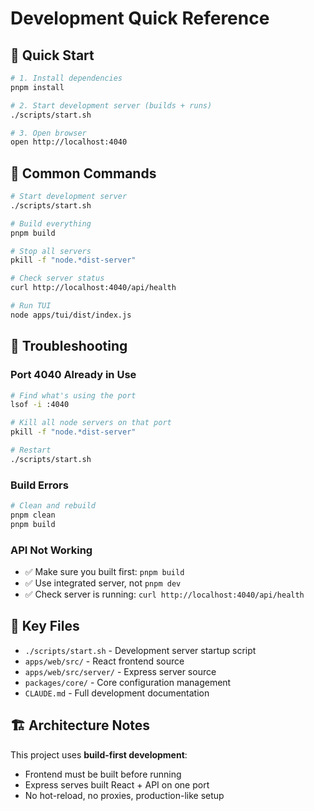 # Development Quick Reference

## 🚀 Quick Start

```bash
# 1. Install dependencies
pnpm install

# 2. Start development server (builds + runs)
./scripts/start.sh

# 3. Open browser
open http://localhost:4040
```

## 🔧 Common Commands

```bash
# Start development server
./scripts/start.sh

# Build everything
pnpm build

# Stop all servers
pkill -f "node.*dist-server"

# Check server status
curl http://localhost:4040/api/health

# Run TUI
node apps/tui/dist/index.js
```

## 🐛 Troubleshooting

### Port 4040 Already in Use
```bash
# Find what's using the port
lsof -i :4040

# Kill all node servers on that port
pkill -f "node.*dist-server"

# Restart
./scripts/start.sh
```

### Build Errors
```bash
# Clean and rebuild
pnpm clean
pnpm build
```

### API Not Working
- ✅ Make sure you built first: `pnpm build`
- ✅ Use integrated server, not `pnpm dev`
- ✅ Check server is running: `curl http://localhost:4040/api/health`

## 📁 Key Files

- `./scripts/start.sh` - Development server startup script
- `apps/web/src/` - React frontend source
- `apps/web/src/server/` - Express server source
- `packages/core/` - Core configuration management
- `CLAUDE.md` - Full development documentation

## 🏗️ Architecture Notes

This project uses **build-first development**:
- Frontend must be built before running
- Express serves built React + API on one port
- No hot-reload, no proxies, production-like setup